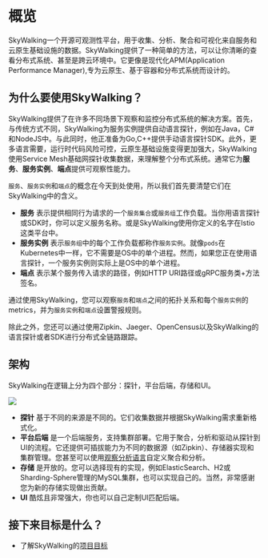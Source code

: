 # 概览

SkyWalking一个开源可观测性平台，用于收集、分析、聚合和可视化来自服务和云原生基础设施的数据。SkyWalking提供了一种简单的方法，可以让你清晰的查看分布式系统、甚至是跨云环境中。它更像是现代化APM(Application
Performance Manager),专为云原生、基于容器和分布式系统而设计的。

## 为什么要使用SkyWalking？

SkyWalking提供了在许多不同场景下观察和监控分布式系统的解决方案。首先，与传统方式不同，SkyWalking为服务实例提供自动语言探针，例如在Java，C#和NodeJS中。与此同时，他正准备为Go,C++提供手动语言探针SDK。此外，更多语言需要，运行时代码风险可控，云原生基础设施变得更加强大，SkyWalking使用Service
Mesh基础网探针收集数据，来理解整个分布式系统。通常它为**服务**、**服务实例**、**端点**提供可观察性能力。

`服务`、`服务实例`和`端点`的概念在今天到处使用，所以我们首先要清楚它们在SkyWalking中的含义。

- **服务**  表示提供相同行为请求的一个`服务集合`或`服务组`工作负载。当你用语言探针或SDK时，你可以定义服务名称。或是SkyWalking使用你定义的名字在Istio这类平台中。
- **服务实例**  表示`服务组`中的每个工作负载都称作`服务实例`。就像`pods`在Kubernetes中一样，它不需要是OS中的单个进程。然而，如果您正在使用语言探针，一个服务实例则实际上是OS中的单个进程。
- **端点**  表示某个服务传入请求的路径，例如HTTP URI路径或gRPC服务类+方法签名。

通过使用SkyWalking，您可以观察`服务`和`端点`之间的拓扑关系和每个`服务实例`的metrics，并为`服务实例`和`端点`设置警报规则。

除此之外，您还可以通过使用Zipkin、Jaeger、OpenCensus以及SkyWalking的语言探针或者SDK进行分布式全链路跟踪。

## 架构

SkyWalking在逻辑上分为四个部分：探针，平台后端，存储和UI。

   <img src="https://skywalkingtest.github.io/page-resources/6_overview.png"/>

- **探针**  基于不同的来源是不同的。它们收集数据并根据SkyWalking需求重新格式化。
- **平台后端**  是一个后端服务，支持集群部署。它用于聚合，分析和驱动从探针到UI的流程。它还提供可插拔能力为不同的数据源（如Zipkin）、存储器实现和集群管理。您甚至可以使用[观察分析语言](oal-cn.md)自定义聚合和分析。
- **存储**  是开放的。您可以选择现有的实现，例如ElasticSearch、H2或Sharding-Sphere管理的MySQL集群，也可以实现自己的。当然，非常感谢您为新的存储实现做出贡献。
- **UI**  酷炫且非常强大，你也可以自己定制UI匹配后端。

## 接下来目标是什么？

* 了解SkyWalking的[项目目标](project-goals-cn.md)